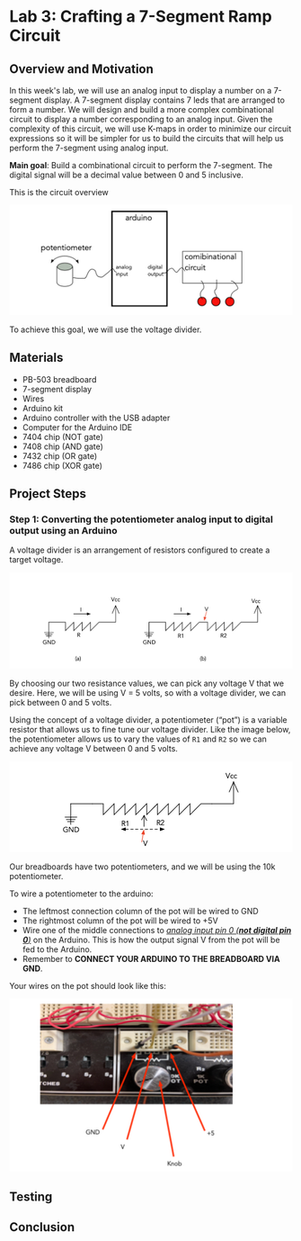 # Lab 3: Crafting a 7-Segment Ramp Circuit


## Overview and Motivation
In this week's lab, we will use an analog input to display a number on a 7-segment display. A 7-segment display contains 7 leds that are arranged to form a number. We will design and build a more complex combinational circuit to display a number corresponding to an analog input. Given the complexity of this circuit, we will use K-maps in order to minimize our circuit expressions so it will be simpler for us to build the circuits that will help us perform the 7-segment using analog input.

**Main goal**: Build a combinational circuit to perform the 7-segment. The digital signal will be a decimal value between 0 and 5 inclusive.

This is the circuit overview

<img src="https://github.com/mlcourses/lab-3-blog-post-group3_cs281/blob/main/assets/circuit%20overview.png" alt="alt text" width="550"/> 

To achieve this goal, we will use the voltage divider.

## Materials

- PB-503 breadboard
- 7-segment display
- Wires
- Arduino kit
- Arduino controller with the USB adapter
- Computer for the Arduino IDE
- 7404 chip (NOT gate)
- 7408 chip (AND gate)
- 7432 chip (OR gate)
- 7486 chip (XOR gate)


## Project Steps

### Step 1: Converting the potentiometer analog input to digital output using an Arduino

A voltage divider is an arrangement of resistors configured to create a target voltage.

<img src="https://github.com/mlcourses/lab-3-blog-post-group3_cs281/blob/main/assets/Voltage%20divider.png" alt="alt text" width="550"/> 

By choosing our two resistance values, we can pick any voltage V that we desire. Here, we will be using V = 5 volts, so with a voltage divider, we can pick between 0 and 5 volts.

Using the concept of a voltage divider, a potentiometer (“pot”) is a variable resistor that allows us to fine tune our voltage divider. Like the image below, the potentiometer allows us to vary the values of `R1` and `R2` so we can achieve any voltage V between 0 and 5 volts.

<img src="https://github.com/mlcourses/lab-3-blog-post-group3_cs281/blob/main/assets/potentio.png" alt="alt text" width="550"/> 

Our breadboards have two potentiometers, and we will be using the 10k potentiometer.

To wire a potentiometer to the arduino:
- The leftmost connection column of the pot will be wired to GND
- The rightmost column of the pot will be wired to +5V
- Wire one of the middle connections to *<ins>analog input pin 0 (**not digital pin 0**)* on the Arduino. This is how the output signal V from the pot will be fed to the Arduino.
- Remember to **CONNECT YOUR ARDUINO TO THE BREADBOARD VIA GND**.

Your wires on the pot should look like this:

<img src="https://github.com/mlcourses/lab-3-blog-post-group3_cs281/blob/main/assets/wiring.png" alt="alt text" width="550"/> 


## Testing

## Conclusion




